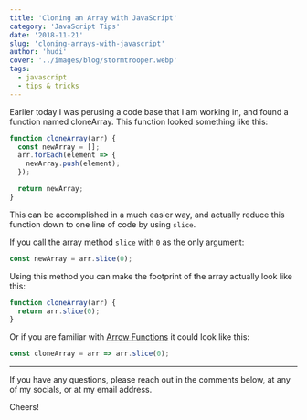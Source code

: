 ```yaml
---
title: 'Cloning an Array with JavaScript'
category: 'JavaScript Tips'
date: '2018-11-21'
slug: 'cloning-arrays-with-javascript'
author: 'hudi'
cover: '../images/blog/stormtrooper.webp'
tags:
  - javascript
  - tips & tricks
---
```


Earlier today I was perusing a code base that I am working in, and found a function named cloneArray. This function looked something like this:

```js
function cloneArray(arr) {
  const newArray = [];
  arr.forEach(element => {
    newArray.push(element);
  });

  return newArray;
}
```

This can be accomplished in a much easier way, and actually reduce this function down to one line of code by using `slice`.

If you call the array method `slice` with `0` as the only argument:

```js
const newArray = arr.slice(0);
```

Using this method you can make the footprint of the array actually look like this:

```js
function cloneArray(arr) {
  return arr.slice(0);
}
```

Or if you are familiar with [Arrow Functions](https://www.brianhudi.com/js-snack-1) it could look like this:

```js
const cloneArray = arr => arr.slice(0);
```

---

If you have any questions, please reach out in the comments below, at any of my socials, or at my email address.

Cheers!

